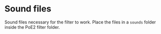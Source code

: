 # Sound files

Sound files necessary for the filter to work. Place the files in a `sounds` folder inside the PoE2 filter folder.
